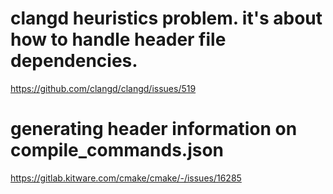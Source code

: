 # clangd heuristics problem. it's about how to handle header file dependencies.

https://github.com/clangd/clangd/issues/519

# generating header information on compile_commands.json

https://gitlab.kitware.com/cmake/cmake/-/issues/16285
